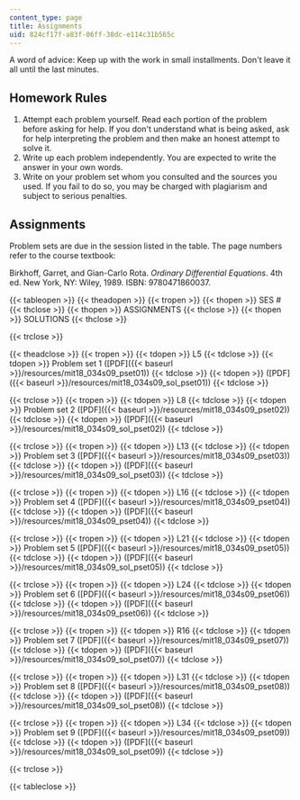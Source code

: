 ```yaml
---
content_type: page
title: Assignments
uid: 824cf17f-a83f-06ff-38dc-e114c31b565c
---
```


A word of advice: Keep up with the work in small installments. Don't leave it all until the last minutes.

Homework Rules
--------------

1.  Attempt each problem yourself. Read each portion of the problem before asking for help. If you don't understand what is being asked, ask for help interpreting the problem and then make an honest attempt to solve it.
2.  Write up each problem independently. You are expected to write the answer in your own words.
3.  Write on your problem set whom you consulted and the sources you used. If you fail to do so, you may be charged with plagiarism and subject to serious penalties.

Assignments
-----------

Problem sets are due in the session listed in the table. The page numbers refer to the course textbook:

Birkhoff, Garret, and Gian-Carlo Rota. _Ordinary Differential Equations_. 4th ed. New York, NY: Wiley, 1989. ISBN: 9780471860037.

{{< tableopen >}}
{{< theadopen >}}
{{< tropen >}}
{{< thopen >}}
SES #
{{< thclose >}}
{{< thopen >}}
ASSIGNMENTS
{{< thclose >}}
{{< thopen >}}
SOLUTIONS
{{< thclose >}}

{{< trclose >}}

{{< theadclose >}}
{{< tropen >}}
{{< tdopen >}}
L5
{{< tdclose >}}
{{< tdopen >}}
Problem set 1 ([PDF]({{< baseurl >}}/resources/mit18_034s09_pset01))
{{< tdclose >}}
{{< tdopen >}}
([PDF]({{< baseurl >}}/resources/mit18_034s09_sol_pset01))
{{< tdclose >}}

{{< trclose >}}
{{< tropen >}}
{{< tdopen >}}
L8
{{< tdclose >}}
{{< tdopen >}}
Problem set 2 ([PDF]({{< baseurl >}}/resources/mit18_034s09_pset02))
{{< tdclose >}}
{{< tdopen >}}
([PDF]({{< baseurl >}}/resources/mit18_034s09_sol_pset02))
{{< tdclose >}}

{{< trclose >}}
{{< tropen >}}
{{< tdopen >}}
L13
{{< tdclose >}}
{{< tdopen >}}
Problem set 3 ([PDF]({{< baseurl >}}/resources/mit18_034s09_pset03))
{{< tdclose >}}
{{< tdopen >}}
([PDF]({{< baseurl >}}/resources/mit18_034s09_sol_pset03))
{{< tdclose >}}

{{< trclose >}}
{{< tropen >}}
{{< tdopen >}}
L16
{{< tdclose >}}
{{< tdopen >}}
Problem set 4 ([PDF]({{< baseurl >}}/resources/mit18_034s09_pset04))
{{< tdclose >}}
{{< tdopen >}}
([PDF]({{< baseurl >}}/resources/mit18_034s09_pset04))
{{< tdclose >}}

{{< trclose >}}
{{< tropen >}}
{{< tdopen >}}
L21
{{< tdclose >}}
{{< tdopen >}}
Problem set 5 ([PDF]({{< baseurl >}}/resources/mit18_034s09_pset05))
{{< tdclose >}}
{{< tdopen >}}
([PDF]({{< baseurl >}}/resources/mit18_034s09_sol_pset05))
{{< tdclose >}}

{{< trclose >}}
{{< tropen >}}
{{< tdopen >}}
L24
{{< tdclose >}}
{{< tdopen >}}
Problem set 6 ([PDF]({{< baseurl >}}/resources/mit18_034s09_pset06))
{{< tdclose >}}
{{< tdopen >}}
([PDF]({{< baseurl >}}/resources/mit18_034s09_pset06))
{{< tdclose >}}

{{< trclose >}}
{{< tropen >}}
{{< tdopen >}}
R16
{{< tdclose >}}
{{< tdopen >}}
Problem set 7 ([PDF]({{< baseurl >}}/resources/mit18_034s09_pset07))
{{< tdclose >}}
{{< tdopen >}}
([PDF]({{< baseurl >}}/resources/mit18_034s09_sol_pset07))
{{< tdclose >}}

{{< trclose >}}
{{< tropen >}}
{{< tdopen >}}
L31
{{< tdclose >}}
{{< tdopen >}}
Problem set 8 ([PDF]({{< baseurl >}}/resources/mit18_034s09_pset08))
{{< tdclose >}}
{{< tdopen >}}
([PDF]({{< baseurl >}}/resources/mit18_034s09_sol_pset08))
{{< tdclose >}}

{{< trclose >}}
{{< tropen >}}
{{< tdopen >}}
L34
{{< tdclose >}}
{{< tdopen >}}
Problem set 9 ([PDF]({{< baseurl >}}/resources/mit18_034s09_pset09))
{{< tdclose >}}
{{< tdopen >}}
([PDF]({{< baseurl >}}/resources/mit18_034s09_sol_pset09))
{{< tdclose >}}

{{< trclose >}}

{{< tableclose >}}